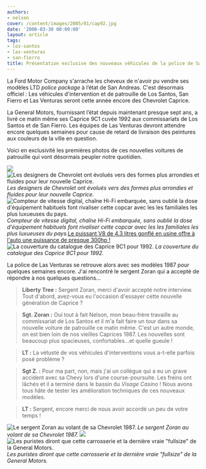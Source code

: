 ```yaml
---
authors:
- nelson
cover: /content/images/2005/01/cap92.jpg
date: '2006-03-30 00:00:00'
layout: article
tags:
- los-santos
- las-venturas
- san-fierro
title: Présentation exclusive des nouveaux véhicules de la police de San Andreas
---
```



La Ford Motor Company s'arrache les cheveux de n'avoir pu vendre ses modèles LTD _police package_ à l’état de San Andreas. C'est désormais officiel : Les véhicules d'intervention et de patrouille de Los Santos, San Fierro et Las Venturas seront cette année encore des Chevrolet Caprice.

La General Motors, fournissant l’état depuis maintenant presque sept ans, a livré ce matin même ses Caprice 9C1 cuvée 1992 aux commissariats de Los Santos et de San Fierro. Les équipes de Las Venturas devront attendre encore quelques semaines pour cause de retard de livraison des peintures aux couleurs de la ville en question.

Voici en exclusivité les premières photos de ces nouvelles voitures de patrouille qui vont désormais peupler notre quotidien.

![](/content/images/2005/01/cap92.jpg)
![Les designers de Chevrolet ont évolués vers des formes plus arrondies et fluides pour leur nouvelle Caprice.](/content/images/2005/01/cap922.jpg)
_Les designers de Chevrolet ont évolués vers des formes plus arrondies et fluides pour leur nouvelle Caprice._[](/content/images/2005/01/capint1.jpg)
![Compteur de vitesse digital, chaîne Hi-Fi embarquée, sans oublié la dose d'équipement habituels font rivaliser cette copcar avec les les familiales les plus luxueuses du pays.](/content/images/2005/01/capint2.jpg)
_Compteur de vitesse digital, chaîne Hi-Fi embarquée, sans oublié la dose d'équipement habituels font rivaliser cette copcar avec les les familiales les plus luxueuses du pays._[Le puissant V8 de 4.3 litres gonflé en usine offre à l'auto une puissance de presque 300hp !](/content/images/2005/01/capmoteur.jpg)
![La couverture du catalogue des Caprice 9C1 pour 1992.](/content/images/2005/01/catalog.jpg)
_La couverture du catalogue des Caprice 9C1 pour 1992._

La police de Las Venturas se retrouve alors avec ses modèles 1987 pour quelques semaines encore. J'ai rencontré le sergent Zoran qui a accepté de répondre à nos quelques questions...

> **Liberty Tree :** Sergent Zoran, merci d'avoir accepté notre interview. Tout d'abord, avez-vous eu l'occasion d'essayer cette nouvelle génération de Caprice ?

> **Sgt. Zoran :** Oui tout à fait Nelson, mon beau-frère travaille au commissariat de Los Santos et il m'a fait faire un tour dans sa nouvelle voiture de patrouille ce matin même. C'est un autre monde, on est bien loin de nos vieilles Caprices 1987. Les nouvelles sont beaucoup plus spacieuses, confortables...et quelle gueule !

> **LT :** La vétusté de vos véhicules d'interventions vous a-t-elle parfois posé problème ?

> **Sgt Z. :** Pour ma part, non, mais j'ai un collègue qui a eu un grave accident avec sa Chevy lors d'une course-poursuite. Les freins ont lâchés et il a terminé dans le bassin du _Visage Casino_ ! Nous avons tous hâte de tester les amélioration techniques de ces nouveaux modèles.

> **LT :** Sergent, encore merci de nous avoir accordé un peu de votre temps !

![Le sergent Zoran au volant de sa Chevrolet 1987.](/content/images/2005/01/sgtzoran.jpg)
_Le sergent Zoran au volant de sa Chevrolet 1987._[](/content/images/2005/01/cap872.jpg)
![](/content/images/2005/01/cap87int.jpg)
![Les puristes diront que cette carrosserie et la dernière vraie "fullsize" de la General Motors.](/content/images/2005/01/cap87.jpg)
_Les puristes diront que cette carrosserie et la dernière vraie "fullsize" de la General Motors._